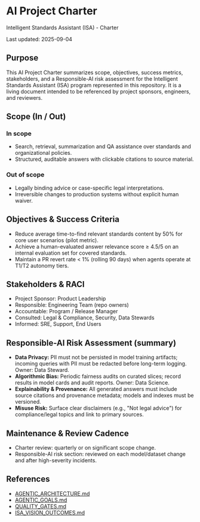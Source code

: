 # AI Project Charter

Intelligent Standards Assistant (ISA) - Charter

Last updated: 2025-09-04

## Purpose

This AI Project Charter summarizes scope, objectives, success metrics, stakeholders, and a Responsible-AI risk assessment for the Intelligent Standards Assistant (ISA) program represented in this repository. It is a living document intended to be referenced by project sponsors, engineers, and reviewers.

## Scope (In / Out)

### In scope

- Search, retrieval, summarization and QA assistance over standards and organizational policies.
- Structured, auditable answers with clickable citations to source material.

### Out of scope

- Legally binding advice or case-specific legal interpretations.
- Irreversible changes to production systems without explicit human waiver.

## Objectives & Success Criteria

- Reduce average time-to-find relevant standards content by 50% for core user scenarios (pilot metric).
- Achieve a human-evaluated answer relevance score ≥ 4.5/5 on an internal evaluation set for covered standards.
- Maintain a PR revert rate < 1% (rolling 90 days) when agents operate at T1/T2 autonomy tiers.

## Stakeholders & RACI

- Project Sponsor: Product Leadership
- Responsible: Engineering Team (repo owners)
- Accountable: Program / Release Manager
- Consulted: Legal & Compliance, Security, Data Stewards
- Informed: SRE, Support, End Users

## Responsible-AI Risk Assessment (summary)

- **Data Privacy:** PII must not be persisted in model training artifacts; incoming queries with PII must be redacted before long-term logging. Owner: Data Steward.
- **Algorithmic Bias:** Periodic fairness audits on curated slices; record results in model cards and audit reports. Owner: Data Science.
- **Explainability & Provenance:** All generated answers must include source citations and provenance metadata; models and indexes must be versioned.
- **Misuse Risk:** Surface clear disclaimers (e.g., "Not legal advice") for compliance/legal topics and link to primary sources.

## Maintenance & Review Cadence

- Charter review: quarterly or on significant scope change.
- Responsible-AI risk section: reviewed on each model/dataset change and after high-severity incidents.

## References

- [AGENTIC_ARCHITECTURE.md](AGENTIC_ARCHITECTURE.md)
- [AGENTIC_GOALS.md](AGENTIC_GOALS.md)
- [QUALITY_GATES.md](QUALITY_GATES.md)
- [ISA_VISION_OUTCOMES.md](ISA_VISION_OUTCOMES.md)
